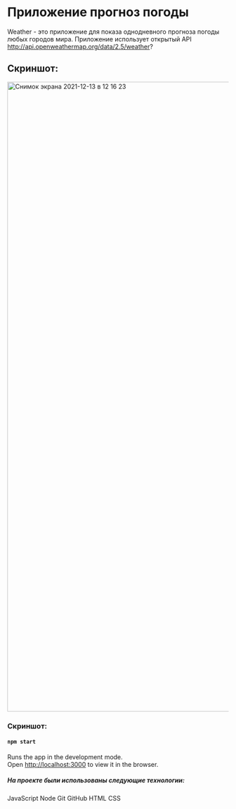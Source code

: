 # Приложение прогноз погоды

Weather - это приложение для показа однодневного прогноза погоды любых городов мира. Приложение использует открытый API http://api.openweathermap.org/data/2.5/weather?

## Скриншот:

<img width="1436" alt="Снимок экрана 2021-12-13 в 12 16 23" src="https://user-images.githubusercontent.com/84536810/145784814-100c0765-c628-4ac0-98c4-5d46f9c2130b.png">

### Скриншот:



#### `npm start`

Runs the app in the development mode.\
Open [http://localhost:3000](http://localhost:3000) to view it in the browser.

##### На проекте были использованы следующие технологии:

JavaScript Node Git GitHub HTML
CSS 
